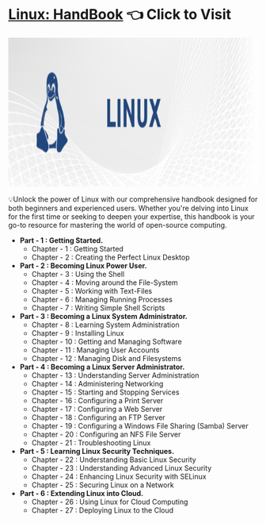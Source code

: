<h1><a href="https://armaan-singh-bhau.notion.site/Linux-Hand-book-f86c222a3ac9457c8df970873a2a991e?pvs=73" target="_blank"><strong>Linux: HandBook</strong></a> 👈 Click to Visit</h1>
<img src="images/linux_banner.png" alt="Application Screenshot" width="1200" height="300">


<p>💡Unlock the power of Linux with our comprehensive handbook designed for both beginners and experienced users. Whether you're delving into Linux for the first time or seeking to deepen your expertise, this handbook is your go-to resource for mastering the world of open-source computing.</p>

<ul>
  <li><strong>Part - 1 : Getting Started.</strong>
    <ul>
      <li>Chapter - 1 : Getting Started</li>
      <li>Chapter - 2 : Creating the Perfect Linux Desktop</li>
    </ul>
  </li>
  <li><strong>Part - 2 : Becoming Linux Power User.</strong>
    <ul>
      <li>Chapter - 3 : Using the Shell</li>
      <li>Chapter - 4 : Moving around the File-System</li>
      <li>Chapter - 5 : Working with Text-Files</li>
      <li>Chapter - 6 : Managing Running Processes</li>
      <li>Chapter - 7 : Writing Simple Shell Scripts</li>
    </ul>
  </li>
  <li><strong>Part - 3 : Becoming a Linux System Administrator.</strong>
    <ul>
      <li>Chapter - 8 : Learning System Administration</li>
      <li>Chapter - 9 : Installing Linux</li>
      <li>Chapter - 10 : Getting and Managing Software</li>
      <li>Chapter - 11 : Managing User Accounts</li>
      <li>Chapter - 12 : Managing Disk and Filesystems</li>
    </ul>
  </li>
  <li><strong>Part - 4 : Becoming a Linux Server Administrator.</strong>
    <ul>
      <li>Chapter - 13 : Understanding Server Administration</li>
      <li>Chapter - 14 : Administering Networking</li>
      <li>Chapter - 15 : Starting and Stopping Services</li>
      <li>Chapter - 16 : Configuring a Print Server</li>
      <li>Chapter - 17 : Configuring a Web Server</li>
      <li>Chapter - 18 : Configuring an FTP Server</li>
      <li>Chapter - 19 : Configuring a Windows File Sharing (Samba) Server</li>
      <li>Chapter - 20 : Configuring an NFS File Server</li>
      <li>Chapter - 21 : Troubleshooting Linux</li>
    </ul>
  </li>
  <li><strong>Part - 5 : Learning Linux Security Techniques.</strong>
    <ul>
      <li>Chapter - 22 : Understanding Basic Linux Security</li>
      <li>Chapter - 23 : Understanding Advanced Linux Security</li>
      <li>Chapter - 24 : Enhancing Linux Security with SELinux</li>
      <li>Chapter - 25 : Securing Linux on a Network</li>
    </ul>
  </li>
  <li><strong>Part - 6 : Extending Linux into Cloud.</strong>
    <ul>
      <li>Chapter - 26 : Using Linux for Cloud Computing</li>
      <li>Chapter - 27 : Deploying Linux to the Cloud</li>
    </ul>
  </li>
</ul>
